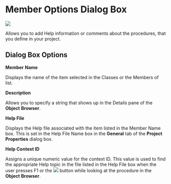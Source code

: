 
# Member Options Dialog Box


![](../images/membropt_ZA01201624.gif)



Allows you to add Help information or comments about the procedures, that you define in your project.

## Dialog Box Options

 **Member** **Name**

Displays the name of the item selected in the Classes or the Members of list.

 **Description**

Allows you to specify a string that shows up in the Details pane of the  **Object** **Browser**.

 **Help File**

Displays the Help file associated with the item listed in the Member Name box. This is set in the Help File Name box in the  **General** tab of the **Project** **Properties** dialog box.

 **Help Context ID**

Assigns a unique numeric value for the context ID. This value is used to find the appropriate Help topic in the file listed in the Help File box when the user presses F1 or the 
![](../images/but_help_ZA01201583.gif) button while looking at the procedure in the **Object** **Browser**.

